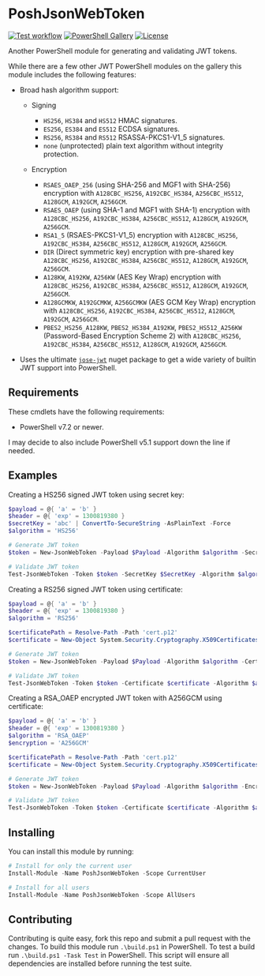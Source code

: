 # PoshJsonWebToken

[![Test workflow](https://github.com/ArmaanMcleod/PoshJsonWebToken/workflows/Test%20PoshJsonWebToken/badge.svg)](https://github.com/ArmaanMcleod/PoshJsonWebToken/actions/workflows/ci.yml)
[![PowerShell Gallery](https://img.shields.io/powershellgallery/dt/PoshJsonWebToken.svg)](https://www.powershellgallery.com/packages/PoshJsonWebToken)
[![License](https://img.shields.io/badge/license-MIT-blue.svg)](https://github.com/ArmaanMcleod/PoshJsonWebToken/blob/main/LICENSE)

Another PowerShell module for generating and validating JWT tokens.

While there are a few other JWT PowerShell modules on the gallery this module includes the following features:

+ Broad hash algorithm support:

  + Signing

    + `HS256`, `HS384` and `HS512` HMAC signatures.
    + `ES256`, `ES384` and `ES512` ECDSA signatures.
    + `RS256`, `RS384` and `RS512` RSASSA-PKCS1-V1_5 signatures.
    + `none` (unprotected) plain text algorithm without integrity protection.

  + Encryption

    + `RSAES_OAEP_256` (using SHA-256 and MGF1 with SHA-256) encryption with `A128CBC_HS256`, `A192CBC_HS384`, `A256CBC_HS512`, `A128GCM`, `A192GCM`, `A256GCM`.
    + `RSAES_OAEP` (using SHA-1 and MGF1 with SHA-1) encryption with `A128CBC_HS256`, `A192CBC_HS384`, `A256CBC_HS512`, `A128GCM`, `A192GCM`, `A256GCM`.
    + `RSA1_5` (RSAES-PKCS1-V1_5) encryption with `A128CBC_HS256`, `A192CBC_HS384`, `A256CBC_HS512`, `A128GCM`, `A192GCM`, `A256GCM`.
    + `DIR` (Direct symmetric key) encryption with pre-shared key `A128CBC_HS256`, `A192CBC_HS384`, `A256CBC_HS512`, `A128GCM`, `A192GCM`, `A256GCM`.
    + `A128KW`, `A192KW`, `A256KW` (AES Key Wrap) encryption with `A128CBC_HS256`, `A192CBC_HS384`, `A256CBC_HS512`, `A128GCM`, `A192GCM`, `A256GCM`.
    + `A128GCMKW`, `A192GCMKW`, `A256GCMKW` (AES GCM Key Wrap) encryption with `A128CBC_HS256`, `A192CBC_HS384`, `A256CBC_HS512`, `A128GCM`, `A192GCM`, `A256GCM`.
    + `PBES2_HS256_A128KW`, `PBES2_HS384_A192KW`, `PBES2_HS512_A256KW` (Password-Based Encryption Scheme 2) with `A128CBC_HS256`, `A192CBC_HS384`, `A256CBC_HS512`, `A128GCM`, `A192GCM`, `A256GCM`.

+ Uses the ultimate [`jose-jwt`](https://www.nuget.org/packages/jose-jwt/) nuget package to get a wide variety of builtin JWT support into PowerShell.

## Requirements

These cmdlets have the following requirements:

+ PowerShell v7.2 or newer.

I may decide to also include PowerShell v5.1 support down the line if needed.

## Examples

Creating a HS256 signed JWT token using secret key:

```powershell
$payload = @{ 'a' = 'b' }
$header = @{ 'exp' = 1300819380 }
$secretKey = 'abc' | ConvertTo-SecureString -AsPlainText -Force
$algorithm = 'HS256'

# Generate JWT token
$token = New-JsonWebToken -Payload $Payload -Algorithm $algorithm -SecretKey $SecretKey -ExtraHeader $header

# Validate JWT token
Test-JsonWebToken -Token $token -SecretKey $SecretKey -Algorithm $algorithm
```

Creating a RS256 signed JWT token using certificate:

```powershell
$payload = @{ 'a' = 'b' }
$header = @{ 'exp' = 1300819380 }
$algorithm = 'RS256'

$certificatePath = Resolve-Path -Path 'cert.p12'
$certificate = New-Object System.Security.Cryptography.X509Certificates.X509Certificate2($certificatePath)

# Generate JWT token
$token = New-JsonWebToken -Payload $Payload -Algorithm $algorithm -Certificate $certificate -ExtraHeader $header

# Validate JWT token
Test-JsonWebToken -Token $token -Certificate $certificate -Algorithm $algorithm
```

Creating a RSA_OAEP encrypted JWT token with A256GCM using certificate:

```powershell
$payload = @{ 'a' = 'b' }
$header = @{ 'exp' = 1300819380 }
$algorithm = 'RSA_OAEP'
$encryption = 'A256GCM'

$certificatePath = Resolve-Path -Path 'cert.p12'
$certificate = New-Object System.Security.Cryptography.X509Certificates.X509Certificate2($certificatePath)

# Generate JWT token
$token = New-JsonWebToken -Payload $Payload -Algorithm $algorithm -Encryption $encryption -Certificate $certificate -ExtraHeader $header

# Validate JWT token
Test-JsonWebToken -Token $token -Certificate $certificate -Algorithm $algorithm -Encryption $encryption
```

## Installing

You can install this module by running:

```powershell
# Install for only the current user
Install-Module -Name PoshJsonWebToken -Scope CurrentUser

# Install for all users
Install-Module -Name PoshJsonWebToken -Scope AllUsers
```

## Contributing

Contributing is quite easy, fork this repo and submit a pull request with the changes.
To build this module run `.\build.ps1` in PowerShell.
To test a build run `.\build.ps1 -Task Test` in PowerShell.
This script will ensure all dependencies are installed before running the test suite.
